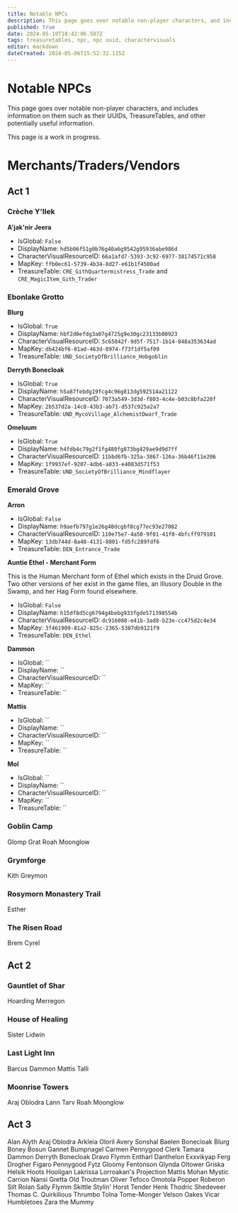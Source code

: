 ```yaml
---
title: Notable NPCs
description: This page goes over notable non-player characters, and includes information on them such as their UUIDs, TreasureTables, and other potentially useful information.
published: true
date: 2024-05-10T18:42:06.587Z
tags: treasuretables, npc, npc uuid, charactervisuals
editor: markdown
dateCreated: 2024-05-06T15:52:32.115Z
---
```


# Notable NPCs
This page goes over notable non-player characters, and includes information on them such as their UUIDs, TreasureTables, and other potentially useful information.

This page is a work in progress.

# Merchants/Traders/Vendors

## Act 1

### Crèche Y'llek

**A'jak'nir Jeera**
- IsGlobal: `False`
- DisplayName: `hd5b06f51g0b76g40a6g9542g95936abe986d`
- CharacterVisualResourceID: `66a1afd7-5393-3c92-6977-38174571c958`
- MapKey: `ffb0ec61-5739-4b34-8d27-e61b1f4500ad`
- TreasureTable: `CRE_GithQuartermistress_Trade` and `CRE_MagicItem_Gith_Trader`

### Ebonlake Grotto

**Blurg**
- IsGlobal: `True`
- DisplayName: `hbf2d0efdg3a07g4725g9e30gc23133b00923`
- CharacterVisualResourceID: `5c65042f-9d5f-7517-1b14-848a353634ad`
- MapKey: `db424bf6-81ad-463d-8974-f73f1df5af09`
- TreasureTable: `UND_SocietyOfBrilliance_Hobgoblin`

**Derryth Bonecloak**
- IsGlobal: `True`
- DisplayName: `h5a87febdg19fcg4c96g813dg592514a21122`
- CharacterVisualResourceID: `7073a549-3d3d-f803-4c4e-b03c8bfa220f`
- MapKey: `2b537d2a-14c8-43b3-ab71-d537c925a2a7`
- TreasureTable: `UND_MycoVillage_AlchemistDwarf_Trade`

**Omeluum**
- IsGlobal: `True`
- DisplayName: `h4fdb4c79g2f1fg480fg873bg429ae9d9d7ff`
- CharacterVisualResourceID: `11bbd6fb-325a-3867-126a-36b46f11e206`
- MapKey: `1f9937ef-9207-4db6-a833-e4083d571f53`
- TreasureTable: `UND_SocietyOfBrilliance_Mindflayer`

### Emerald Grove

**Arron**
- IsGlobal: `False`
- DisplayName: `h9aefb797g1e26g40dcgbf8cg77ec93e27082`
- CharacterVisualResourceID: `110e75e7-4a50-9f01-41f0-4bfcff979101`
- MapKey: `13db744d-8a48-4131-8801-fd5fc289fdf6`
- TreasureTable: `DEN_Entrance_Trade`

**Auntie Ethel - Merchant Form**

This is the Human Merchant form of Ethel which exists in the Druid Grove. Two other versions of her exist in the game files, an Illusory Double in the Swamp, and her Hag Form found elsewhere.
- IsGlobal: `False`
- DisplayName: `h15df8d5cg6794g4bebg933fgde571398554b`
- CharacterVisualResourceID: `dc916080-e41b-3ad8-b23e-cc475d2c4e34`
- MapKey: `3f461909-81a2-825c-2365-5387db9121f9`
- TreasureTable: `DEN_Ethel`

**Dammon**
- IsGlobal: ``
- DisplayName: ``
- CharacterVisualResourceID: ``
- MapKey: ``
- TreasureTable: ``

**Mattis**
- IsGlobal: ``
- DisplayName: ``
- CharacterVisualResourceID: ``
- MapKey: ``
- TreasureTable: ``

**Mol**
- IsGlobal: ``
- DisplayName: ``
- CharacterVisualResourceID: ``
- MapKey: ``
- TreasureTable: ``

### Goblin Camp

Glomp
Grat
Roah Moonglow

### Grymforge

Kith
Greymon

### Rosymorn Monastery Trail

Esther

### The Risen Road

Brem
Cyrel

## Act 2

### Gauntlet of Shar

Hoarding Merregon

### House of Healing

Sister Lidwin

### Last Light Inn

Barcus
Dammon
Mattis
Talli

### Moonrise Towers

Araj Oblodra
Lann Tarv
Roah Moonglow

## Act 3

Alan Alyth
Araj Oblodra
Arkleia Oloril
Avery Sonshal
Baelen Bonecloak
Blurg
Boney
Bosun Gannet
Bumpnagel
Carmen Pennygood
Clerk Tamara
Dammon
Derryth Bonecloak
Dravo Flymm
Entharl Danthelon
Exxvikyap
Ferg Drogher
Figaro Pennygood
Fytz
Gloomy Fentonson
Glynda Oltower
Griska
Helsik
Hoots Hooligan
Lakrissa
Lorroakan's Projection
Mattis
Mohan
Mystic Carrion
Nansi Gretta
Old Troutman
Oliver Tefoco
Omotola
Popper
Roberon Silt
Rolan
Sally Flymm
Skittle
Stylin' Horst
Tender Henk
Thodric Shedeveer
Thomas C. Quirkilious
Thrumbo
Tolna Tome-Monger
Velson Oakes
Vicar Humbletoes
Zara the Mummy